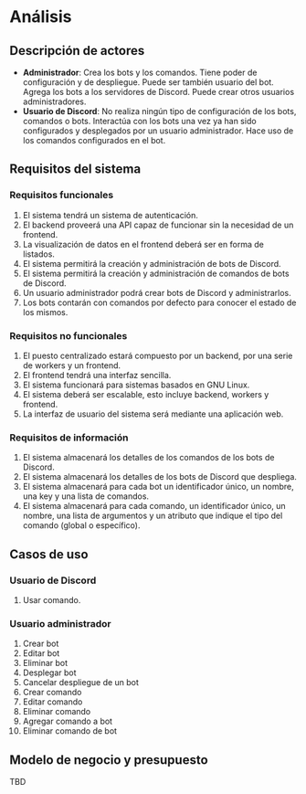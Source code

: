 # Análisis

## Descripción de actores

- **Administrador**: Crea los bots y los comandos. Tiene poder de configuración y de despliegue. Puede ser también usuario del bot. Agrega los bots a los servidores de Discord. Puede crear otros usuarios administradores.
- **Usuario de Discord**: No realiza ningún tipo de configuración de los bots, comandos o bots. Interactúa con los bots una vez ya han sido configurados y desplegados por un usuario administrador. Hace uso de los comandos configurados en el bot.

## Requisitos del sistema

### Requisitos funcionales

1. El sistema tendrá un sistema de autenticación.
2. El backend proveerá una API capaz de funcionar sin la necesidad de un frontend.
3. La visualización de datos en el frontend deberá ser en forma de listados.
4. El sistema permitirá la creación y administración de bots de Discord.
5. El sistema permitirá la creación y administración de comandos de bots de Discord.
6. Un usuario administrador podrá crear bots de Discord y administrarlos.
7. Los bots contarán con comandos por defecto para conocer el estado de los mismos.

### Requisitos no funcionales

1. El puesto centralizado estará compuesto por un backend, por una serie de workers y un frontend.
2. El frontend tendrá una interfaz sencilla.
3. El sistema funcionará para sistemas basados en GNU Linux.
4. El sistema deberá ser escalable, esto incluye backend, workers y frontend.
5. La interfaz de usuario del sistema será mediante una aplicación web.

### Requisitos de información

1. El sistema almacenará los detalles de los comandos de los bots de Discord.
2. El sistema almacenará los detalles de los bots de Discord que despliega.
3. El sistema almacenará para cada bot un identificador único, un nombre, una key y una lista de comandos.
4. El sistema almacenará para cada comando, un identificador único, un nombre, una lista de argumentos y un atributo que indique el tipo del comando (global o específico).

## Casos de uso

### Usuario de Discord

1. Usar comando.

### Usuario administrador

1. Crear bot
2. Editar bot
3. Eliminar bot
4. Desplegar bot
5. Cancelar despliegue de un bot
6. Crear comando
7. Editar comando
8. Eliminar comando
9. Agregar comando a bot
10. Eliminar comando de bot

## Modelo de negocio y presupuesto

TBD

